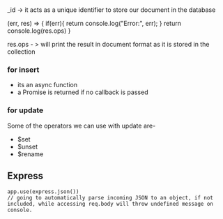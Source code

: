 ###
_id -> it acts as a unique identifier to store our document in the database


(err, res) => {
if(err){
    return console.log("Error:", err);
}
return console.log(res.ops)
}

res.ops - > will print the result in document format as it is stored in the collection

### for insert
- its an async function
- a Promise is returned if no callback is passed


### for update
Some of the operators we can use with update are-
- $set
- $unset
- $rename






## Express
```
app.use(express.json())
// going to automatically parse incoming JSON to an object, if not included, while accessing req.body will throw undefined message on console.

```
